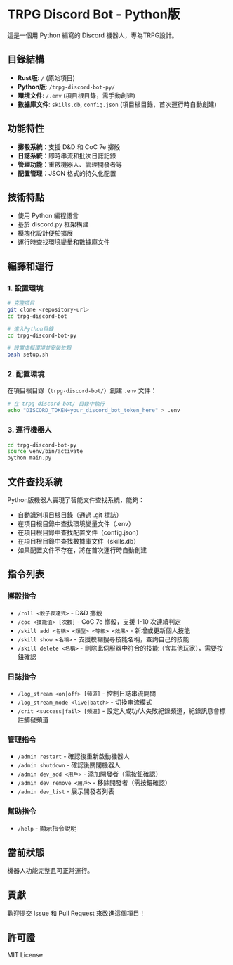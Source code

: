# TRPG Discord Bot - Python版

這是一個用 Python 編寫的 Discord 機器人，專為TRPG設計。

## 目錄結構

- **Rust版**: `/` (原始項目)
- **Python版**: `/trpg-discord-bot-py/`
- **環境文件**: `/.env` (項目根目錄，需手動創建)
- **數據庫文件**: `skills.db`, `config.json` (項目根目錄，首次運行時自動創建)

## 功能特性

- **擲骰系統**：支援 D&D 和 CoC 7e 擲骰
- **日誌系統**：即時串流和批次日誌記錄
- **管理功能**：重啟機器人、管理開發者等
- **配置管理**：JSON 格式的持久化配置

## 技術特點

- 使用 Python 編程語言
- 基於 discord.py 框架構建
- 模塊化設計便於擴展
- 運行時查找環境變量和數據庫文件

## 編譯和運行

### 1. 設置環境

```bash
# 克隆項目
git clone <repository-url>
cd trpg-discord-bot

# 進入Python目錄
cd trpg-discord-bot-py

# 設置虛擬環境並安裝依賴
bash setup.sh
```

### 2. 配置環境

在項目根目錄（`trpg-discord-bot/`）創建 `.env` 文件：

```bash
# 在 trpg-discord-bot/ 目錄中執行
echo "DISCORD_TOKEN=your_discord_bot_token_here" > .env
```

### 3. 運行機器人

```bash
cd trpg-discord-bot-py
source venv/bin/activate
python main.py
```

## 文件查找系統

Python版機器人實現了智能文件查找系統，能夠：

- 自動識別項目根目錄（通過 .git 標誌）
- 在項目根目錄中查找環境變量文件（.env）
- 在項目根目錄中查找配置文件（config.json）
- 在項目根目錄中查找數據庫文件（skills.db）
- 如果配置文件不存在，將在首次運行時自動創建

## 指令列表

### 擲骰指令

- `/roll <骰子表達式>` - D&D 擲骰
- `/coc <技能值> [次數]` - CoC 7e 擲骰，支援 1-10 次連續判定
- `/skill add <名稱> <類型> <等級> <效果>` - 新增或更新個人技能
- `/skill show <名稱>` - 支援模糊搜尋技能名稱，查詢自己的技能
- `/skill delete <名稱>` - 刪除此伺服器中符合的技能（含其他玩家），需要按鈕確認

### 日誌指令

- `/log_stream <on|off> [頻道]` - 控制日誌串流開關
- `/log_stream_mode <live|batch>` - 切換串流模式
- `/crit <success|fail> [頻道]` - 設定大成功/大失敗紀錄頻道，紀錄訊息會標註觸發頻道

### 管理指令

- `/admin restart` - 確認後重新啟動機器人
- `/admin shutdown` - 確認後關閉機器人
- `/admin dev_add <用戶>` - 添加開發者（需按鈕確認）
- `/admin dev_remove <用戶>` - 移除開發者（需按鈕確認）
- `/admin dev_list` - 展示開發者列表

### 幫助指令

- `/help` - 顯示指令說明

## 當前狀態

機器人功能完整且可正常運行。

## 貢獻

歡迎提交 Issue 和 Pull Request 來改進這個項目！

## 許可證

MIT License